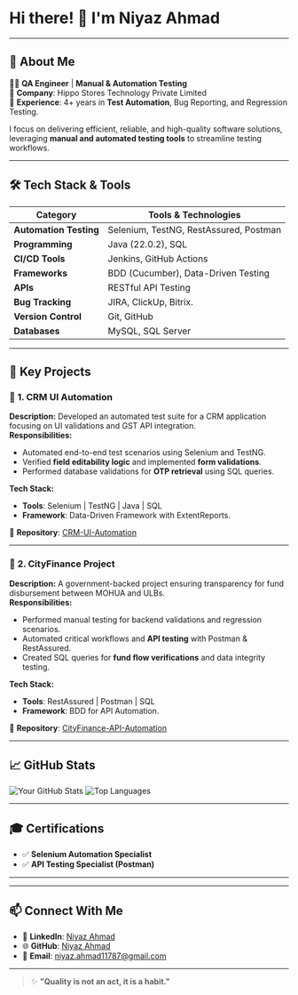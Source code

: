 # Hi there! 👋 I'm **Niyaz Ahmad**

---

## 🚀 About Me

👨‍💻 **QA Engineer** | **Manual & Automation Testing**  
💼 **Company**: Hippo Stores Technology Private Limited  
🔧 **Experience**: 4+ years in **Test Automation**, Bug Reporting, and Regression Testing.  

I focus on delivering efficient, reliable, and high-quality software solutions, leveraging **manual and automated testing tools** to streamline testing workflows.

---

## 🛠️ Tech Stack & Tools

| **Category**           | **Tools & Technologies**                                |
|------------------------|--------------------------------------------------------|
| **Automation Testing** | Selenium, TestNG, RestAssured, Postman                 |
| **Programming**        | Java (22.0.2), SQL                                    |
| **CI/CD Tools**        | Jenkins, GitHub Actions                               |
| **Frameworks**         | BDD (Cucumber), Data-Driven Testing                   |
| **APIs**               | RESTful API Testing                                   |
| **Bug Tracking**       | JIRA, ClickUp, Bitrix.                                          |
| **Version Control**    | Git, GitHub                                           |
| **Databases**          | MySQL, SQL Server                                     |

---

## 📌 Key Projects

### 🚀 **1. CRM UI Automation**

**Description:** Developed an automated test suite for a CRM application focusing on UI validations and GST API integration.  
**Responsibilities:**
- Automated end-to-end test scenarios using Selenium and TestNG.  
- Verified **field editability logic** and implemented **form validations**.  
- Performed database validations for **OTP retrieval** using SQL queries.  

**Tech Stack:**
- **Tools**: Selenium | TestNG | Java | SQL  
- **Framework**: Data-Driven Framework with ExtentReports.  

📝 **Repository**: [CRM-UI-Automation]()

---

### 🚀 **2. CityFinance Project**

**Description:** A government-backed project ensuring transparency for fund disbursement between MOHUA and ULBs.  
**Responsibilities:**
- Performed manual testing for backend validations and regression scenarios.  
- Automated critical workflows and **API testing** with Postman & RestAssured.  
- Created SQL queries for **fund flow verifications** and data integrity testing.  

**Tech Stack:**
- **Tools**: RestAssured | Postman | SQL  
- **Framework**: BDD for API Automation.  

📝 **Repository**: [CityFinance-API-Automation]()

---

## 📈 GitHub Stats

![Your GitHub Stats](https://github-readme-stats.vercel.app/api?username=niyazahmad11787&show_icons=true&theme=radical)
![Top Languages](https://github-readme-stats.vercel.app/api/top-langs/?username=niyazahmad11787&layout=compact&theme=radical)

---

## 🎓 Certifications  
 
- ✅ **Selenium Automation Specialist**  
- ✅ **API Testing Specialist (Postman)**  

---

---

## 📫 Connect With Me  

- 💼 **LinkedIn**: [Niyaz Ahmad](https://www.linkedin.com/in/niyaz-ahmad-2b45b2249)  
- 🌐 **GitHub**: [Niyaz Ahmad](https://github.com/niyazahmad11787)  
- 📧 **Email**: niyaz.ahmad11787@gmail.com  

---

> ✨ **"Quality is not an act, it is a habit."**  
